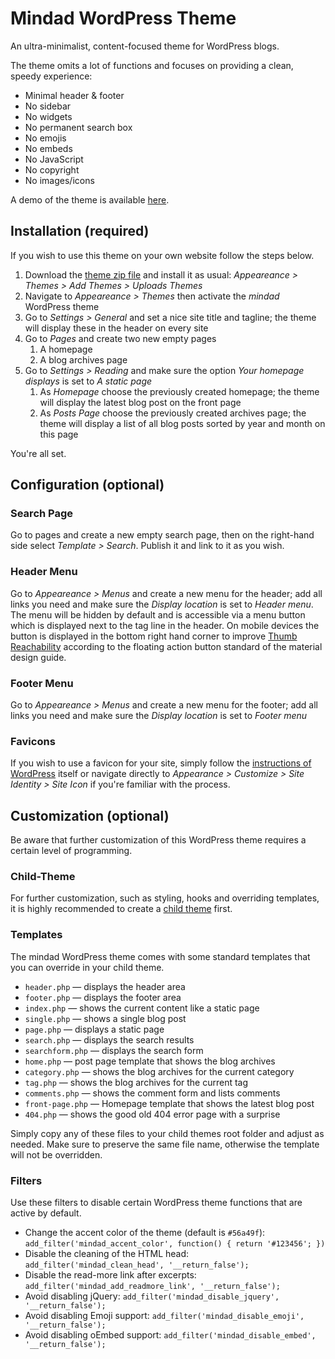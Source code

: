 # Mindad WordPress Theme
An ultra-minimalist, content-focused theme for WordPress blogs.

The theme omits a lot of functions and focuses on providing a clean, speedy experience:

- Minimal header & footer
- No sidebar
- No widgets
- No permanent search box
- No emojis
- No embeds
- No JavaScript
- No copyright
- No images/icons

A demo of the theme is available [here](https://mindad.ch/).

## Installation (required)
If you wish to use this theme on your own website follow the steps below.
1. Download the [theme zip file](https://mindad.ch/theme.zip) and install it as usual:
 _Appeareance > Themes > Add Themes > Uploads Themes_
2. Navigate to _Appeareance > Themes_ then activate the _mindad_ WordPress theme
3. Go to _Settings > General_ and set a nice site title and tagline; the theme will display these in the header on every site
4. Go to _Pages_ and create two new empty pages
   1. A homepage
   2. A blog archives page
5. Go to _Settings > Reading_ and make sure the option _Your homepage displays_ is set to _A static page_
   1. As _Homepage_ choose the previously created homepage; the theme will display the latest blog post on the front page
   2. As _Posts Page_ choose the previously created archives page; the theme will display a list of all blog posts sorted by year and month on this page

 You're all set.

## Configuration (optional)
### Search Page
Go to pages and create a new empty search page, then on the right-hand side select _Template > Search_. Publish it and link to it as you wish.

### Header Menu
Go to _Appeareance > Menus_ and create a new menu for the header; add all links you need and make sure the _Display location_ is set to _Header menu_. The menu will be hidden by default and is accessible via a menu button which is displayed next to the tag line in the header. On mobile devices the button is displayed in the bottom right hand corner to improve [Thumb Reachability](http://uxmovement.com/mobile/why-mobile-menus-belong-at-the-bottom-of-the-screen/) according to the floating action button standard of the material design guide.

### Footer Menu
Go to _Appeareance > Menus_ and create a new menu for the footer; add all links you need and make sure the _Display location_ is set to _Footer menu_

### Favicons
If you wish to use a favicon for your site, simply follow the [instructions of WordPress](https://codex.wordpress.org/Creating_a_Favicon) itself or navigate directly to _Appearance > Customize > Site Identity > Site Icon_ if you're familiar with the process.

## Customization (optional)
Be aware that further customization of this WordPress theme requires a certain level of programming.

### Child-Theme
For further customization, such as styling, hooks and overriding templates, it is highly recommended to create a [child theme](https://codex.wordpress.org/Child_Themes) first.

### Templates
The mindad WordPress theme comes with some standard templates that you can override in your child theme.

- `header.php` — displays the header area
- `footer.php` — displays the footer area
- `index.php` — shows the current content like a static page
- `single.php` — shows a single blog post
- `page.php` — displays a static page
- `search.php` — displays the search results
- `searchform.php` — displays the search form
- `home.php` — post page template that shows the blog archives
- `category.php` — shows the blog archives for the current category
- `tag.php` — shows the blog archives for the current tag
- `comments.php` — shows the comment form and lists comments
- `front-page.php` — Homepage template that shows the latest blog post
- `404.php` — shows the good old 404 error page with a surprise

Simply copy any of these files to your child themes root folder and adjust as needed. Make sure to preserve the same file name, otherwise the template will not be overridden.

### Filters
Use these filters to disable certain WordPress theme functions that are active by default.

- Change the accent color of the theme (default is `#56a49f`):
  `add_filter('mindad_accent_color', function() { return '#123456'; })`
- Disable the cleaning of the HTML head:
  `add_filter('mindad_clean_head', '__return_false');`
- Disable the read-more link after excerpts:
  `add_filter('mindad_add_readmore_link', '__return_false');`
- Avoid disabling jQuery:
  `add_filter('mindad_disable_jquery', '__return_false');`
- Avoid disabling Emoji support:
  `add_filter('mindad_disable_emoji', '__return_false');`
- Avoid disabling oEmbed support:
  `add_filter('mindad_disable_embed', '__return_false');`